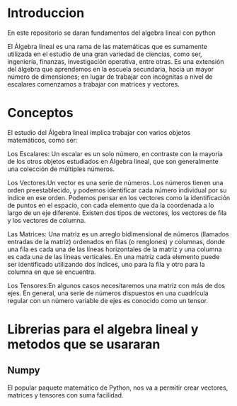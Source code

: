 # Introduccion

En este repositorio se daran fundamentos del algebra lineal con python

El Álgebra lineal es una rama de las matemáticas que es sumamente utilizada en el estudio de una gran variedad de ciencias, como ser, ingeniería, finanzas, investigación operativa, entre otras. Es una extensión del álgebra que aprendemos en la escuela secundaria, hacia un mayor número de dimensiones; en lugar de trabajar con incógnitas a nivel de escalares comenzamos a trabajar con matrices y vectores.

# Conceptos

El estudio del Álgebra lineal implica trabajar con varios objetos matemáticos, como ser:

Los Escalares: Un escalar es un solo número, en contraste con la mayoría de los otros objetos estudiados en Álgebra lineal, que son generalmente una colección de múltiples números.

Los Vectores:Un vector es una serie de números. Los números tienen una orden preestablecido, y podemos identificar cada número individual por su índice en ese orden. Podemos pensar en los vectores como la identificación de puntos en el espacio, con cada elemento que da la coordenada a lo largo de un eje diferente. Existen dos tipos de vectores, los vectores de fila y los vectores de columna.


Las Matrices: Una matriz es un arreglo bidimensional de números (llamados entradas de la matriz) ordenados en filas (o renglones) y columnas, donde una fila es cada una de las líneas horizontales de la matriz y una columna es cada una de las líneas verticales. En una matriz cada elemento puede ser identificado utilizando dos índices, uno para la fila y otro para la columna en que se encuentra. 

Los Tensores:En algunos casos necesitaremos una matriz con más de dos ejes. En general, una serie de números dispuestos en una cuadrícula regular con un número variable de ejes es conocido como un tensor.

# Librerias para el algebra lineal y metodos que se usararan

## Numpy

El popular paquete matemático de Python, nos va a permitir crear vectores, matrices y tensores con suma facilidad.






